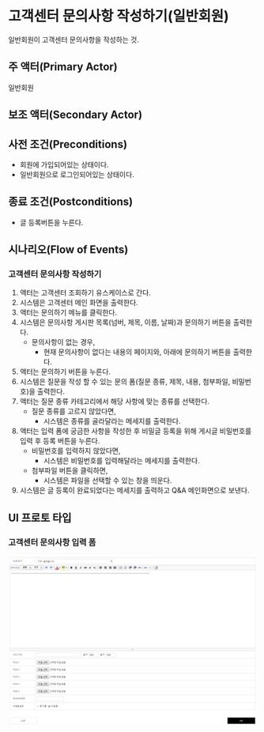 # 고객센터 문의사항 작성하기(일반회원)

일반회원이 고객센터 문의사항을 작성하는 것.

## 주 액터(Primary Actor)

일반회원

## 보조 액터(Secondary Actor)

## 사전 조건(Preconditions)

- 회원에 가입되어있는 상태이다.
- 일반회원으로 로그인되어있는 상태이다.

## 종료 조건(Postconditions)

- 글 등록버튼을 누른다.

## 시나리오(Flow of Events)

### 고객센터 문의사항 작성하기

1. 액터는 고객센터 조회하기 유스케이스로 간다.
2. 시스템은 고객센터 메인 화면을 출력한다.
3. 액터는 문의하기 메뉴를 클릭한다.
4. 시스템은 문의사항 게시판 목록(넘버, 제목, 이름, 날짜)과 문의하기 버튼을 출력한다.
    - 문의사항이 없는 경우,
        - 현재 문의사항이 없다는 내용의 페이지와, 아래에 문의하기 버튼을 출력한다.
5. 액터는 문의하기 버튼을 누른다.
6. 시스템은 질문을 작성 할 수 있는 문의 폼(질문 종류, 제목, 내용, 첨부파일, 비밀번호)을 출력한다.
7. 액터는 질문 종류 카테고리에서 해당 사항에 맞는 종류를 선택한다.
    - 질문 종류를 고르지 않았다면,
        - 시스템은 종류를 골라달라는 메세지를 출력한다.
8. 액터는 입력 폼에 궁금한 사항을 작성한 후 비밀글 등록을 위해 게시글 비밀번호를 입력 후 등록 버튼을 누른다.
    - 비밀번호를 입력하지 않았다면,
        - 시스템은 비밀번호를 입력해달라는 메세지를 출력한다.
    - 첨부파일 버튼을 클릭하면,
        - 시스템은 파일을 선택할 수 있는 창을 띄운다.
9. 시스템은 글 등록이 완료되었다는 메세지를 출력하고 Q&A 메인화면으로 보낸다.

## UI 프로토 타입

### 고객센터 문의사항 입력 폼
![고객센터 문의사항 입력 폼](../../images/문의하기작성.png)
